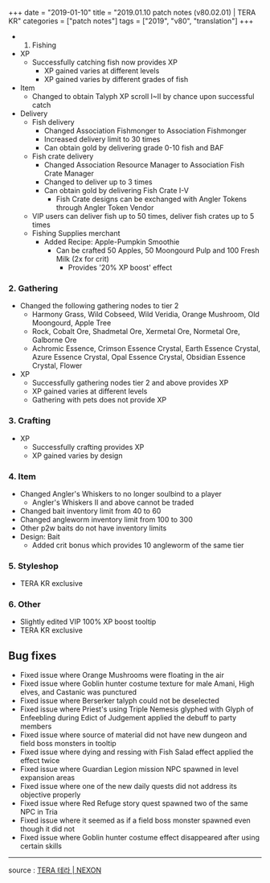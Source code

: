 +++
date = "2019-01-10"
title = "2019.01.10 patch notes (v80.02.01) | TERA KR"
categories = ["patch notes"]
tags = ["2019", "v80", "translation"]
+++

- 1. Fishing
- XP
  - Successfully catching fish now provides XP
    - XP gained varies at different levels
    - XP gained varies by different grades of fish
- Item
  - Changed to obtain Talyph XP scroll I~II by chance upon successful catch
- Delivery
  - Fish delivery
    - Changed Association Fishmonger to Association Fishmonger
    - Increased delivery limit to 30 times
    - Can obtain gold by delivering grade 0-10 fish and BAF
  - Fish crate delivery
    - Changed Association Resource Manager to Association Fish Crate Manager
    - Changed to deliver up to 3 times
    - Can obtain gold by delivering Fish Crate I-V
      - Fish Crate designs can be exchanged with Angler Tokens through Angler Token Vendor
  - VIP users can deliver fish up to 50 times, deliver fish crates up to 5 times
  - Fishing Supplies merchant
    - Added Recipe: Apple-Pumpkin Smoothie
      - Can be crafted 50 Apples, 50 Moongourd Pulp and 100 Fresh Milk (2x for crit)
        - Provides '20% XP boost' effect

### 2. Gathering
- Changed the following gathering nodes to tier 2
  - Harmony Grass, Wild Cobseed, Wild Veridia, Orange Mushroom, Old Moongourd, Apple Tree
  - Rock, Cobalt Ore, Shadmetal Ore, Xermetal Ore, Normetal Ore, Galborne Ore
  - Achromic Essence, Crimson Essence Crystal, Earth Essence Crystal, Azure Essence Crystal, Opal Essence Crystal, Obsidian Essence Crystal, Flower
- XP
  - Successfully gathering nodes tier 2 and above provides XP
  - XP gained varies at different levels
  - Gathering with pets does not provide XP

### 3. Crafting
- XP
  - Successfully crafting provides XP
  - XP gained varies by design

### 4. Item
- Changed Angler's Whiskers to no longer soulbind to a player
  - Angler's Whiskers II and above cannot be traded
- Changed bait inventory limit from 40 to 60
- Changed angleworm inventory limit from 100 to 300
- Other p2w baits do not have inventory limits
- Design: Bait
  - Added crit bonus which provides 10 angleworm of the same tier

### 5. Styleshop
- TERA KR exclusive

### 6. Other
- Slightly edited VIP 100% XP boost tooltip
- TERA KR exclusive

## Bug fixes

- Fixed issue where Orange Mushrooms were floating in the air
- Fixed issue where Goblin hunter costume texture for male Amani, High elves, and Castanic was punctured
- Fixed issue where Berserker talyph could not be deselected
- Fixed issue where Priest's using Triple Nemesis glyphed with Glyph of Enfeebling during Edict of Judgement applied the debuff to party members
- Fixed issue where source of material did not have new dungeon and field boss monsters in tooltip
- Fixed issue where dying and ressing with Fish Salad effect applied the effect twice
- Fixed issue where Guardian Legion mission NPC spawned in level expansion areas
- Fixed issue where one of the new daily quests did not address its objective properly
- Fixed issue where Red Refuge story quest spawned two of the same NPC in Tria
- Fixed issue where it seemed as if a field boss monster spawned even though it did not
- Fixed issue where Goblin hunter costume effect disappeared after using certain skills

----

source : [TERA 테라 | NEXON](http://tera.nexon.com/news/update/view.aspx?n4articlesn=374)
